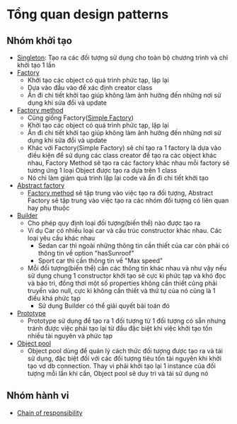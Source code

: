 # Tổng quan design patterns

## Nhóm khởi tạo

- [Singleton](https://github.com/lhoangcuong96/design-patterns/blob/master/1_Singleton/doc.md): Tạo ra các đối tượng sử dụng cho toàn bộ chương trình và chỉ khởi tạo 1 lần
- [Factory](https://github.com/lhoangcuong96/design-patterns/blob/master/2_Factory/doc.md)
    - Khởi tạo các object có quá trình phức tạp, lặp lại
    - Dựa vào đầu vào để xác định creator class
    - Ần đi chi tiết khởi tạo giúp không làm ảnh hưởng đến những nơi sử dụng khi sửa đổi và update
- [Factory method](https://github.com/lhoangcuong96/design-patterns/blob/master/3_Factory_Method/doc.md)
    - Cũng giống Factory([Simple Factory](https://github.com/lhoangcuong96/design-patterns/blob/master/2_Factory/doc.md))
    - Khởi tạo các object có quá trình phức tạp, lặp lại
    - Ần đi chi tiết khởi tạo giúp không làm ảnh hưởng đến những nơi sử dụng khi sửa đổi và update
    - Khác với Factory(Simple Factory) sẽ chỉ tạo ra 1 factory là dựa vào điều kiện để sử dụng các class creator để tạo ra các object khác nhau, Factory Method sẽ tạo ra các factory khác nhau mỗi factory sẽ tương ứng 1 loại Object được tạo ra dựa trên 1 class
    - Nó chỉ làm giảm quá trình lặp lại code và ẩn đi chi tiết khởi tạo   
- [Abstract factory](https://github.com/lhoangcuong96/design-patterns/blob/master/4_Abstract_Factory/doc.md)
    - [Factory method](https://github.com/lhoangcuong96/design-patterns/blob/master/3_Factory_Method/doc.md) sẽ tập trung vào việc tạo ra đối tượng, Abstract Factory sẽ tập trung vào việc tạo ra các nhóm đối tượng có liên quan hay phụ thuộc
- [Builder](https://github.com/lhoangcuong96/design-patterns/blob/master/5_Builder/doc.md)
    - Cho phép quy định loại đối tượng(biến thể) nào được tạo ra
    - Ví dụ Car có nhiều loại car và cấu trúc constructor khác nhau. Các loại yêu cầu khác nhau
        - Sedan car thì ngoài những thông tin cần thiết của car còn phải có thông tin về option "hasSunroof"
        - Sport car thì cần thông tin về "Max speed"
    - Mỗi đối tượng(biến thể) cần các thông tin khác nhau và như vậy nếu sử dụng chung 1 constructor khởi tạo sẽ cực kì phức tạp và khó đọc và bảo trì, đồng thơi một số properties không cần thiết cũng phải truyền vào null, cực kì không cần thiết và thứ tự của nó cũng là 1 điều khá phức tạp
        - Sử dụng Builder có thể giải quyết bài toán đó
- [Prototype](https://github.com/lhoangcuong96/design-patterns/blob/master/6_Prototype/doc.md)
    - Prototype sử dụng để tạo ra 1 đối tượng từ 1 đối tượng có sẵn nhưng tránh được việc phải tạo lại từ đầu đặc biệt khi việc khởi tạo tốn nhiều tài nguyên và phức tạp
- [Object pool](https://github.com/lhoangcuong96/design-patterns/blob/master/7_Object_pool/doc.md)
    - Object pool dùng để quản lý cách thức đối tượng được tạo ra và tái sử dụng, đặc biệt đối với các đối tượng tiêu tốn tài nguyên khi khởi tạo vd db connection. Thay vì phải khởi tạo lại 1 instance của đối tượng mỗi lần khi cần, Object pool sẽ duy trì và tái sử dụng nó

## Nhóm hành vi
- [Chain of responsibility]()